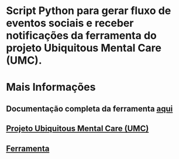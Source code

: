 # Script Python para gerar fluxo de eventos sociais e receber notificações da ferramenta do projeto Ubiquitous Mental Care (UMC).

# Mais Informações 
## Documentação completa da ferramenta [aqui](https://www.overleaf.com/read/yhvqffjpqyhq)
## [Projeto Ubiquitous Mental Care (UMC)](http://www.lsdi.ufma.br/projeto-umc/)
## [Ferramenta](https://github.com/Ivan-Rodrigues/SocialMHealth)

